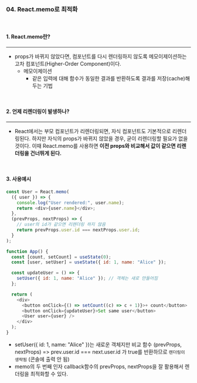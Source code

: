 ### 04. React.memo로 최적화

<br>

#### 1. React.memo란?

---

- props가 바뀌지 않았다면, 컴포넌트를 다시 렌더링하지 않도록 메모이제이션하는 고차 컴포넌트(Higher-Order Component)이다.
  - 메모이제이션
    - 같은 입력에 대해 함수가 동일한 결과를 반환하도록 결과를 저장(cache)해두는 기법

<br>

#### 2. 언제 리렌더링이 발생하나?

---

- React에서는 부모 컴포넌트가 리렌더링되면, 자식 컴포넌트도 기본적으로 리렌더링된다. 하지만 자식의 props가 바뀌지 않았을 경우, 굳이 리렌더링할 필요가 없을 것이다. 이때 React.memo를 사용하면 **이전 props와 비교해서 값이 같으면 리렌더링을 건너뛰게 된다.**

<br>

#### 3. 사용예시

```javascript
const User = React.memo(
  ({ user }) => {
    console.log("User rendered:", user.name);
    return <div>{user.name}</div>;
  },
  (prevProps, nextProps) => {
    // user의 id가 같으면 리렌더링 하지 않음
    return prevProps.user.id === nextProps.user.id;
  }
);

function App() {
  const [count, setCount] = useState(0);
  const [user, setUser] = useState({ id: 1, name: "Alice" });

  const updateUser = () => {
    setUser({ id: 1, name: "Alice" }); // 객체는 새로 만들어짐
  };

  return (
    <div>
      <button onClick={() => setCount((c) => c + 1)}>+ count</button>
      <button onClick={updateUser}>Set same user</button>
      <User user={user} />
    </div>
  );
}
```

- setUser({ id: 1, name: "Alice" })는 새로운 객체지만 비교 함수 (prevProps, nextProps) => prev.user.id === next.user.id 가 true를 반환하므로 `렌더링이 생략됨` (콘솔에 출력 안 됨)
- memo의 두 번째 인자 callback함수의 prevProps, nextProps을 잘 활용해서 렌더링을 최적화할 수 있다.

